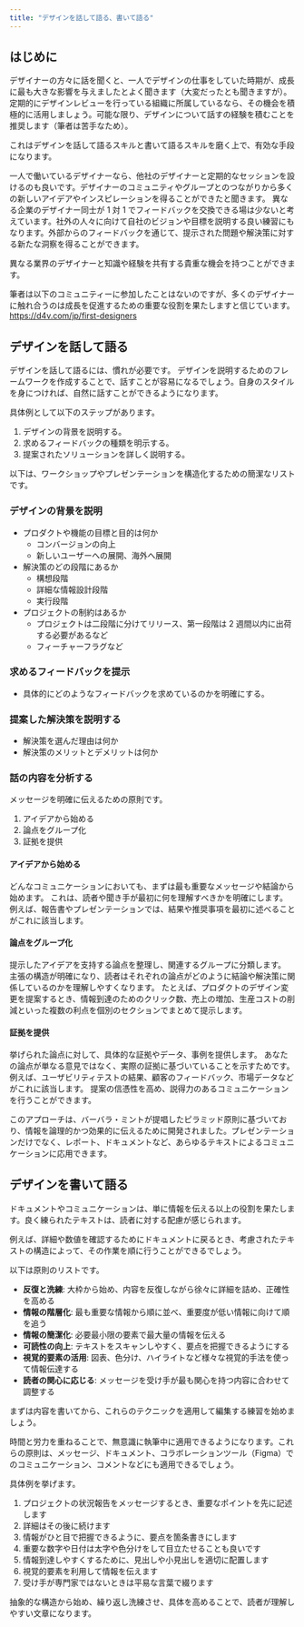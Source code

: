 ```yaml
---
title: "デザインを話して語る、書いて語る"
---
```

## はじめに
デザイナーの方々に話を聞くと、一人でデザインの仕事をしていた時期が、成長に最も大きな影響を与えましたとよく聞きます（大変だったとも聞きますが）。
定期的にデザインレビューを行っている組織に所属しているなら、その機会を積極的に活用しましょう。可能な限り、デザインについて話すの経験を積むことを推奨します（筆者は苦手なため）。

これはデザインを話して語るスキルと書いて語るスキルを磨く上で、有効な手段になります。

一人で働いているデザイナーなら、他社のデザイナーと定期的なセッションを設けるのも良いです。デザイナーのコミュニティやグループとのつながりから多くの新しいアイデアやインスピレーションを得ることができたと聞きます。
異なる企業のデザイナー同士が 1 対 1 でフィードバックを交換できる場は少ないと考えています。社外の人々に向けて自社のビジョンや目標を説明する良い練習にもなります。外部からのフィードバックを通じて、提示された問題や解決策に対する新たな洞察を得ることができます。

異なる業界のデザイナーと知識や経験を共有する貴重な機会を持つことができます。

筆者は以下のコミュニティーに参加したことはないのですが、多くのデザイナーに触れ合うのは成長を促進するための重要な役割を果たしますと信じています。
https://d4v.com/jp/first-designers

## デザインを話して語る
デザインを話して語るには、慣れが必要です。
デザインを説明するためのフレームワークを作成することで、話すことが容易になるでしょう。自身のスタイルを身につければ、自然に話すことができるようになります。

具体例として以下のステップがあります。

1. デザインの背景を説明する。
2. 求めるフィードバックの種類を明示する。
3. 提案されたソリューションを詳しく説明する。

以下は、ワークショップやプレゼンテーションを構造化するための簡潔なリストです。

### デザインの背景を説明
- プロダクトや機能の目標と目的は何か
  - コンバージョンの向上
  - 新しいユーザーへの展開、海外へ展開
- 解決策のどの段階にあるか
  - 構想段階 
  - 詳細な情報設計段階
  - 実行段階 
- プロジェクトの制約はあるか
  - プロジェクトは二段階に分けてリリース、第一段階は 2 週間以内に出荷する必要があるなど
  - フィーチャーフラグなど

### 求めるフィードバックを提示
- 具体的にどのようなフィードバックを求めているのかを明確にする。

### 提案した解決策を説明する
- 解決策を選んだ理由は何か
- 解決策のメリットとデメリットは何か

### 話の内容を分析する
メッセージを明確に伝えるための原則です。

1. アイデアから始める
2. 論点をグループ化
3. 証拠を提供

#### アイデアから始める
どんなコミュニケーションにおいても、まずは最も重要なメッセージや結論から始めます。
これは、読者や聞き手が最初に何を理解すべきかを明確にします。
例えば、報告書やプレゼンテーションでは、結果や推奨事項を最初に述べることがこれに該当します。

#### 論点をグループ化
提示したアイデアを支持する論点を整理し、関連するグループに分類します。
主張の構造が明確になり、読者はそれぞれの論点がどのように結論や解決策に関係しているのかを理解しやすくなります。
たとえば、プロダクトのデザイン変更を提案するとき、情報到達のためのクリック数、売上の増加、生産コストの削減といった複数の利点を個別のセクションでまとめて提示します。

#### 証拠を提供
挙げられた論点に対して、具体的な証拠やデータ、事例を提供します。
あなたの論点が単なる意見ではなく、実際の証拠に基づいていることを示すためです。
例えば、ユーザビリティテストの結果、顧客のフィードバック、市場データなどがこれに該当します。
提案の信憑性を高め、説得力のあるコミュニケーションを行うことができます。

このアプローチは、バーバラ・ミントが提唱したピラミッド原則に基づいており、情報を論理的かつ効果的に伝えるために開発されました。プレゼンテーションだけでなく、レポート、ドキュメントなど、あらゆるテキストによるコミュニケーションに応用できます。

## デザインを書いて語る
ドキュメントやコミュニケーションは、単に情報を伝える以上の役割を果たします。良く練られたテキストは、読者に対する配慮が感じられます。

例えば、詳細や数値を確認するためにドキュメントに戻るとき、考慮されたテキストの構造によって、その作業を順に行うことができるでしょう。

以下は原則のリストです。
- **反復と洗練**: 大枠から始め、内容を反復しながら徐々に詳細を詰め、正確性を高める
- **情報の階層化**: 最も重要な情報から順に並べ、重要度が低い情報に向けて順を追う
- **情報の簡潔化**: 必要最小限の要素で最大量の情報を伝える
- **可読性の向上**: テキストをスキャンしやすく、要点を把握できるようにする
- **視覚的要素の活用**: 図表、色分け、ハイライトなど様々な視覚的手法を使って情報伝達する
- **読者の関心に応じる**: メッセージを受け手が最も関心を持つ内容に合わせて調整する

まずは内容を書いてから、これらのテクニックを適用して編集する練習を始めましょう。

時間と労力を重ねることで、無意識に執筆中に適用できるようになります。これらの原則は、メッセージ、ドキュメント、コラボレーションツール（Figma）でのコミュニケーション、コメントなどにも適用できるでしょう。 

具体例を挙げます。
1. プロジェクトの状況報告をメッセージするとき、重要なポイントを先に記述します 
2. 詳細はその後に続けます 
3. 情報がひと目で把握できるように、要点を箇条書きにします
4. 重要な数字や日付は太字や色分けをして目立たせることも良いです
5. 情報到達しやすくするために、見出しや小見出しを適切に配置します 
6. 視覚的要素を利用して情報を伝えます
7. 受け手が専門家ではないときは平易な言葉で綴ります

抽象的な構造から始め、繰り返し洗練させ、具体を高めることで、読者が理解しやすい文章になります。